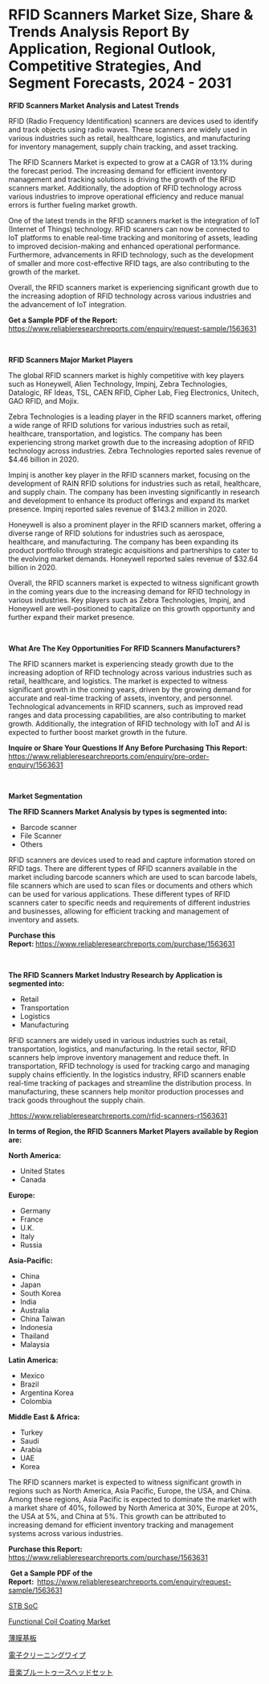 <p><h1>RFID Scanners Market Size, Share & Trends Analysis Report By Application, Regional Outlook, Competitive Strategies, And Segment Forecasts, 2024 - 2031</h1></p><p><strong>RFID Scanners Market Analysis and Latest Trends</strong></p>
<p><p>RFID (Radio Frequency Identification) scanners are devices used to identify and track objects using radio waves. These scanners are widely used in various industries such as retail, healthcare, logistics, and manufacturing for inventory management, supply chain tracking, and asset tracking.</p><p>The RFID Scanners Market is expected to grow at a CAGR of 13.1% during the forecast period. The increasing demand for efficient inventory management and tracking solutions is driving the growth of the RFID scanners market. Additionally, the adoption of RFID technology across various industries to improve operational efficiency and reduce manual errors is further fueling market growth.</p><p>One of the latest trends in the RFID scanners market is the integration of IoT (Internet of Things) technology. RFID scanners can now be connected to IoT platforms to enable real-time tracking and monitoring of assets, leading to improved decision-making and enhanced operational performance. Furthermore, advancements in RFID technology, such as the development of smaller and more cost-effective RFID tags, are also contributing to the growth of the market.</p><p>Overall, the RFID scanners market is experiencing significant growth due to the increasing adoption of RFID technology across various industries and the advancement of IoT integration.</p></p>
<p><strong>Get a Sample PDF of the Report:&nbsp;</strong> <a href="https://www.reliableresearchreports.com/enquiry/request-sample/1563631">https://www.reliableresearchreports.com/enquiry/request-sample/1563631</a></p>
<p>&nbsp;</p>
<p><strong>RFID Scanners Major Market Players</strong></p>
<p><p>The global RFID scanners market is highly competitive with key players such as Honeywell, Alien Technology, Impinj, Zebra Technologies, Datalogic, RF Ideas, TSL, CAEN RFID, Cipher Lab, Fieg Electronics, Unitech, GAO RFID, and Mojix.</p><p>Zebra Technologies is a leading player in the RFID scanners market, offering a wide range of RFID solutions for various industries such as retail, healthcare, transportation, and logistics. The company has been experiencing strong market growth due to the increasing adoption of RFID technology across industries. Zebra Technologies reported sales revenue of $4.46 billion in 2020.</p><p>Impinj is another key player in the RFID scanners market, focusing on the development of RAIN RFID solutions for industries such as retail, healthcare, and supply chain. The company has been investing significantly in research and development to enhance its product offerings and expand its market presence. Impinj reported sales revenue of $143.2 million in 2020.</p><p>Honeywell is also a prominent player in the RFID scanners market, offering a diverse range of RFID solutions for industries such as aerospace, healthcare, and manufacturing. The company has been expanding its product portfolio through strategic acquisitions and partnerships to cater to the evolving market demands. Honeywell reported sales revenue of $32.64 billion in 2020.</p><p>Overall, the RFID scanners market is expected to witness significant growth in the coming years due to the increasing demand for RFID technology in various industries. Key players such as Zebra Technologies, Impinj, and Honeywell are well-positioned to capitalize on this growth opportunity and further expand their market presence.</p></p>
<p>&nbsp;</p>
<p><strong>What Are The Key Opportunities For RFID Scanners Manufacturers?</strong></p>
<p><p>The RFID scanners market is experiencing steady growth due to the increasing adoption of RFID technology across various industries such as retail, healthcare, and logistics. The market is expected to witness significant growth in the coming years, driven by the growing demand for accurate and real-time tracking of assets, inventory, and personnel. Technological advancements in RFID scanners, such as improved read ranges and data processing capabilities, are also contributing to market growth. Additionally, the integration of RFID technology with IoT and AI is expected to further boost market growth in the future.</p></p>
<p><strong>Inquire or Share Your Questions If Any Before Purchasing This Report:</strong> <a href="https://www.reliableresearchreports.com/enquiry/pre-order-enquiry/1563631">https://www.reliableresearchreports.com/enquiry/pre-order-enquiry/1563631</a></p>
<p>&nbsp;</p>
<p><strong>Market Segmentation</strong></p>
<p><strong>The RFID Scanners Market Analysis by types is segmented into:</strong></p>
<p><ul><li>Barcode scanner</li><li>File Scanner</li><li>Others</li></ul></p>
<p><p>RFID scanners are devices used to read and capture information stored on RFID tags. There are different types of RFID scanners available in the market including barcode scanners which are used to scan barcode labels, file scanners which are used to scan files or documents and others which can be used for various applications. These different types of RFID scanners cater to specific needs and requirements of different industries and businesses, allowing for efficient tracking and management of inventory and assets.</p></p>
<p><strong>Purchase this Report:&nbsp;</strong><a href="https://www.reliableresearchreports.com/purchase/1563631">https://www.reliableresearchreports.com/purchase/1563631</a></p>
<p>&nbsp;</p>
<p><strong>The RFID Scanners Market Industry Research by Application is segmented into:</strong></p>
<p><ul><li>Retail</li><li>Transportation</li><li>Logistics</li><li>Manufacturing</li></ul></p>
<p><p>RFID scanners are widely used in various industries such as retail, transportation, logistics, and manufacturing. In the retail sector, RFID scanners help improve inventory management and reduce theft. In transportation, RFID technology is used for tracking cargo and managing supply chains efficiently. In the logistics industry, RFID scanners enable real-time tracking of packages and streamline the distribution process. In manufacturing, these scanners help monitor production processes and track goods throughout the supply chain.</p></p>
<p><a href="https://www.reliableresearchreports.com/rfid-scanners-r1563631">&nbsp;https://www.reliableresearchreports.com/rfid-scanners-r1563631</a></p>
<p><strong>In terms of Region, the RFID Scanners Market Players available by Region are:</strong></p>
<p>
    <p> <strong> North America: </strong>
        <ul>
            <li>United States</li>
            <li>Canada</li>
        </ul>
        </p> 
    <p> <strong> Europe: </strong>
        <ul>
            <li>Germany</li>
            <li>France</li>
            <li>U.K.</li>
            <li>Italy</li>
            <li>Russia</li>
        </ul>
        </p> 
    <p> <strong> Asia-Pacific: </strong>
        <ul>
            <li>China</li>
            <li>Japan</li>
            <li>South Korea</li>
            <li>India</li>
            <li>Australia</li>
            <li>China Taiwan</li>
            <li>Indonesia</li>
            <li>Thailand</li>
            <li>Malaysia</li>
        </ul>
        </p> 
    <p> <strong> Latin America: </strong>
        <ul>
            <li>Mexico</li>
            <li>Brazil</li>
            <li>Argentina Korea</li>
            <li>Colombia</li>
        </ul>
        </p> 
    <p> <strong> Middle East & Africa: </strong>
        <ul>
            <li>Turkey</li>
            <li>Saudi</li>
            <li>Arabia</li>
            <li>UAE</li>
            <li>Korea</li>
        </ul>
    </p>
    </p>
<p><p>The RFID scanners market is expected to witness significant growth in regions such as North America, Asia Pacific, Europe, the USA, and China. Among these regions, Asia Pacific is expected to dominate the market with a market share of 40%, followed by North America at 30%, Europe at 20%, the USA at 5%, and China at 5%. This growth can be attributed to increasing demand for efficient inventory tracking and management systems across various industries.</p></p>
<p><strong>Purchase this Report: </strong><a href="https://www.reliableresearchreports.com/purchase/1563631">https://www.reliableresearchreports.com/purchase/1563631</a></p>
<p>&nbsp;<strong>Get a Sample PDF of the Report:&nbsp;&nbsp;</strong><a href="https://www.reliableresearchreports.com/enquiry/request-sample/1563631">https://www.reliableresearchreports.com/enquiry/request-sample/1563631</a></p>
<p><strong></strong></p>
<p><p><a href="https://medium.com/@luffiazaza/stb-soc-%EC%8B%9C%EC%9E%A5-%ED%86%B5%EC%B0%B0-%EC%8B%9C%EC%9E%A5-%EB%8F%99%ED%96%A5-%EC%84%B1%EC%9E%A5-2024%EB%85%84%EB%B6%80%ED%84%B0-2031%EB%85%84%EA%B9%8C%EC%A7%80-%EC%98%88%EC%B8%A1%EB%90%9C-%EA%B2%83-cbdc3854763c">STB SoC</a></p><p><a href="https://www.linkedin.com/pulse/functional-coil-coating-market-research-report-provides-gywpe?trackingId=vwmwGePmdcEGz6%2FwL%2F%2Fxug%3D%3D">Functional Coil Coating Market</a></p><p><a href="https://medium.com/@abdulkoss2015/%E8%96%84%E8%86%9C%E5%9F%BA%E6%9D%BF%E5%B8%82%E5%A0%B4%E8%A6%8F%E6%A8%A1%E3%81%AF-%E4%B8%96%E7%95%8C%E3%81%AE%E7%94%A3%E6%A5%AD%E3%81%AB%E3%81%8A%E3%81%91%E3%82%8B%E6%9C%80%E9%81%A9%E3%81%AA%E3%83%9E%E3%83%BC%E3%82%B1%E3%83%86%E3%82%A3%E3%83%B3%E3%82%B0%E3%83%81%E3%83%A3%E3%83%8D%E3%83%AB%E3%82%92%E7%A4%BA%E3%81%97%E3%81%A6%E3%81%84%E3%81%BE%E3%81%99-88330cac8264">薄膜基板</a></p><p><a href="https://github.com/avwofrml53535/Market-Research-Report-List-1/blob/main/752861336314.md">電子クリーニングワイプ</a></p><p><a href="https://github.com/tanyaali3/Market-Research-Report-List-1/blob/main/420363436313.md">音楽ブルートゥースヘッドセット</a></p></p>